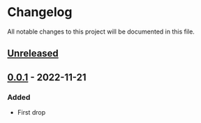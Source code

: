 # Changelog

All notable changes to this project will be documented in this file.

## [Unreleased]

## [0.0.1] - 2022-11-21

### Added
- First drop

[unreleased]: https://github.com/ibm/repo-template/compare/v0.0.1...HEAD
[0.0.1]: https://github.com/ibm/vira-intent-classification/releases/tag/v0.0.1
